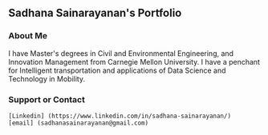 ## Sadhana Sainarayanan's Portfolio

### About Me

I have Master's degrees in Civil and Environmental Engineering, and Innovation Management from Carnegie Mellon University. I have a penchant for Intelligent transportation and applications of Data Science and Technology in Mobility.

### Support or Contact
```
[Linkedin] (https://www.linkedin.com/in/sadhana-sainarayanan/) 
[email] (sadhanasainarayanan@gmail.com)
```
